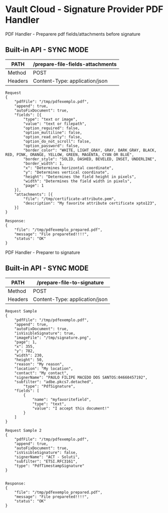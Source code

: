 

# Vault Cloud - Signature Provider PDF Handler #

PDF Handler - Preparere pdf fields/attachments before signature

## Built-in API - SYNC MODE ##
| PATH | /prepare-file-fields-attachments |
|--|--|
| Method | POST |
| Headers | Content-Type: application/json |

``` 
Request
{
	"pdfFile": "/tmp/pdfexemplo.pdf",
	"append": true,
	"autoFixDocument": true,
	"fields": [{
		"type": "text or image",
		"value": "text or filepath",
		"option_required": false,
		"option_multiline": false,
		"option_read_only": false,
		"option_do_not_scroll": false,
		"option_password": false,
		"border_color": "WHITE, LIGHT_GRAY, GRAY, DARK_GRAY, BLACK, RED, PINK, ORANGE, YELLOW, GREEN, MAGENTA, CYAN OR BLUE",
		"border_style": "SOLID, DASHED, BEVELED, INSET, UNDERLINE",
		"border_width": 1,
		"x": "Determines horizontal coordinate",
		"y": "Determines vertical coordinate",
		"height": "Determines the field height in pixels",
		"width": "Determines the field width in pixels",
		"page": 1
	}],
	"attachments": [{
		"file": "/tmp/certificate-attribute.pem",
		"description": "My favorite attribute certificate xpto123",
	}]
}

Response:
{
    "file": "/tmp/pdfexemplo_prepared.pdf",
    "message": "File prepareted!!!!",
    "status": "OK"
}
``` 
      
PDF Handler - Preparer to signature

## Built-in API - SYNC MODE ##
| PATH | /prepare-file-to-signature |
|--|--|
| Method | POST |
| Headers | Content-Type: application/json |

``` 
Request Sample
{
	"pdfFile": "/tmp/pdfexemplo.pdf",
	"append": true,
	"autoFixDocument": true,
	"isVisibleSignature": true,
	"imageFile": "/tmp/signature.png",
	"page": 1,
	"x": 355,
	"y": 782,
	"width": 230,
	"height": 50,
	"reason": "My reason",
	"location": "My location",
	"contact": "My contact",
	"signerName": "PAULO FILIPE MACEDO DOS SANTOS:04660457192",
	"subfilter": "adbe.pkcs7.detached",
        "type": "PdfSignature",
	"fields": [
		{
			"name": "myfavoritefield",
			"type": "text",
			"value": "I accept this document!"
		}
	]
}

Request Sample 2
{
	"pdfFile": "/tmp/pdfexemplo.pdf",
	"append": true,
	"autoFixDocument": true,
	"isVisibleSignature": false,
	"signerName": "ACT - Soluti",
	"subfilter": "ETSI.RFC3161",
	"type": "PdfTimestampSignature"
}


Response:
{
    "file": "/tmp/pdfexemplo_prepared.pdf",
    "message": "File prepareted!!!!",
    "status": "OK"
}
``` 



